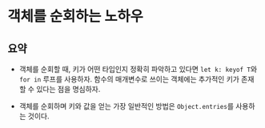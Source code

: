 # 객체를 순회하는 노하우

## 요약

- 객체를 순회할 때, 키가 어떤 타입인지 정확히 파악하고 있다면 `let k: keyof T`와 `for in` 루프를 사용하자.
  함수의 매개변수로 쓰이는 객체에는 추가적인 키가 존재할 수 있다는 점을 명심하자.

- 객체를 순회하며 키와 값을 얻는 가장 일반적인 방법은 `Object.entries`를 사용하는 것이다.
